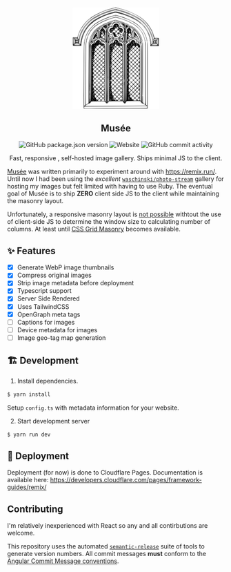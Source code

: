 <p align="center">
    <img src="images/logo.svg" alt="Logo" width="200px">
</p>

<h2 align="center">Musée</h2>

<p align="center">
  <img alt="GitHub package.json version" src="https://img.shields.io/github/package-json/v/obviyus/musee">
  <img alt="Website" src="https://img.shields.io/website?down_message=offline&label=website&up_message=online&url=https%3A%2F%2Fgallery.obviy.us%2F">
  <img alt="GitHub commit activity" src="https://img.shields.io/github/commit-activity/m/obviyus/musee">
</p>

<p align="center">Fast, responsive , self-hosted image gallery. Ships minimal JS to the client.</p>

[Musée](https://www.collinsdictionary.com/dictionary/french-english/mus%C3%A9e) was written primarily to experiment around with https://remix.run/. Until now I had been using the *excellent* [`waschinski/photo-stream`](https://github.com/waschinski/photo-stream) gallery for hosting my images but felt limited with having to use Ruby. The eventual goal of Musée is to ship **ZERO** client side JS to the client while maintaining the masonry layout.

Unfortunately, a responsive masonry layout is [not possible](https://stackoverflow.com/a/45200955/11940280) withtout the use of client-side JS to determine the window size to calculating number of columns. At least until [CSS Grid Masonry](https://drafts.csswg.org/css-grid-3/#masonry-layout) becomes available.


## ✨ Features
- [x] Generate WebP image thumbnails
- [x] Compress original images
- [x] Strip image metadata before deployment
- [x] Typescript support
- [x] Server Side Rendered
- [x] Uses TailwindCSS
- [x] OpenGraph meta tags
- [ ] Captions for images
- [ ] Device metadata for images
- [ ] Image geo-tag map generation

## 🏗 Development
1. Install dependencies.
```bash
$ yarn install
```
Setup `config.ts` with metadata information for your website.

2. Start development server
```bash
$ yarn run dev
```

## 🚀 Deployment
Deployment (for now) is done to Cloudflare Pages. Documentation is available here: https://developers.cloudflare.com/pages/framework-guides/remix/

## Contributing
I'm relatively inexperienced with React so any and all contirbutions are welcome.

This repository uses the automated [`semantic-release`](https://github.com/semantic-release/semantic-release) suite of tools to generate version numbers. All commit messages **must** conform to the [Angular Commit Message conventions](https://github.com/angular/angular/blob/master/CONTRIBUTING.md#-commit-message-format).

